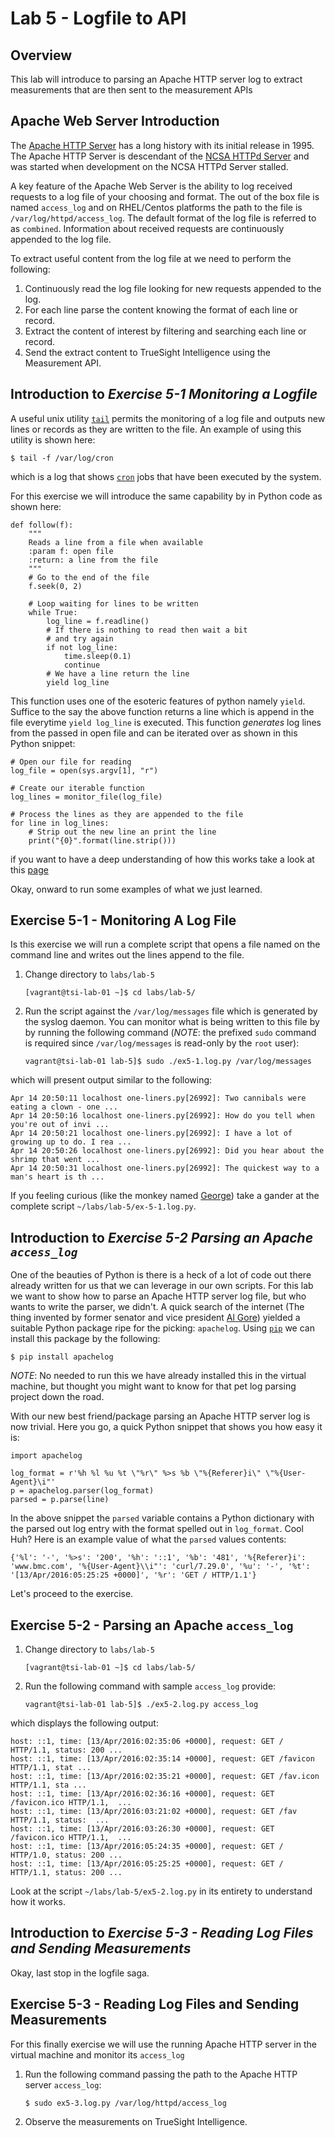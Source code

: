 Lab 5 - Logfile to API
======================

## Overview

This lab will introduce to parsing an Apache HTTP server log to extract measurements that are then sent to
the measurement APIs


## Apache Web Server Introduction

The [Apache HTTP Server](https://en.wikipedia.org/wiki/Apache_HTTP_Server) has a long history with
its initial release in 1995. The Apache HTTP Server is descendant of the
[NCSA HTTPd Server](https://en.wikipedia.org/wiki/NCSA_HTTPd) and was started when development on the
NCSA HTTPd Server stalled.

A key feature of the Apache Web Server is the ability to log received requests to a log file of
your choosing and format. The out of the box file is named `access_log` and on RHEL/Centos platforms
the path to the file is `/var/log/httpd/access_log`. The default format of the log file is referred to
as `combined`. Information about received requests are continuously appended to the log file.

To extract useful content from the log file at we need to perform the following:

1. Continuously read the log file looking for new requests appended to the log.
2. For each line parse the content knowing the format of each line or record.
3. Extract the content of interest by filtering and searching each line or record.
4. Send the extract content to TrueSight Intelligence using the Measurement API.

## Introduction to _Exercise 5-1 Monitoring a Logfile_

A useful unix utility [`tail`](https://en.wikipedia.org/wiki/Tail_(Unix)) permits the monitoring of a log
file and outputs new lines or records as they are written to the file. An example of using this utility is shown
here:

```
$ tail -f /var/log/cron
```
which is a log that shows [`cron`](https://en.wikipedia.org/wiki/Cron) jobs that have been executed by the system.

For this exercise we will introduce the same capability by in Python code as shown here:

```
def follow(f):
    """
    Reads a line from a file when available
    :param f: open file
    :return: a line from the file
    """
    # Go to the end of the file
    f.seek(0, 2)

    # Loop waiting for lines to be written
    while True:
        log_line = f.readline()
        # If there is nothing to read then wait a bit
        # and try again
        if not log_line:
            time.sleep(0.1)
            continue
        # We have a line return the line
        yield log_line
```

This function uses one of the esoteric features of python namely `yield`. Suffice to the say the above function
returns a line which is append in the file everytime `yield log_line` is executed. This function _generates_ log lines
from the passed in open file and can be iterated over as shown in this Python snippet:

```
# Open our file for reading
log_file = open(sys.argv[1], "r")

# Create our iterable function
log_lines = monitor_file(log_file)

# Process the lines as they are appended to the file
for line in log_lines:
    # Strip out the new line an print the line
    print("{0}".format(line.strip()))
```

if you want to have a deep understanding of how this works take a look at this
[page](https://wiki.python.org/moin/Generators)

Okay, onward to run some examples of what we just learned.


## Exercise 5-1 - Monitoring A Log File

Is this exercise we will run a complete script that opens a file named on the command line
and writes out the lines append to the file.

1. Change directory to `labs/lab-5`

     ```
     [vagrant@tsi-lab-01 ~]$ cd labs/lab-5/
     ```

2. Run the script against the `/var/log/messages` file which is generated by the syslog daemon. You
can monitor what is being written to this file by by running the following command (_NOTE_: the prefixed
`sudo` command is required since `/var/log/messages` is read-only by the `root` user):

    ```
    vagrant@tsi-lab-01 lab-5]$ sudo ./ex5-1.log.py /var/log/messages
    ```

which will present output similar to the following:

```
Apr 14 20:50:11 localhost one-liners.py[26992]: Two cannibals were eating a clown - one ...
Apr 14 20:50:16 localhost one-liners.py[26992]: How do you tell when you're out of invi ...
Apr 14 20:50:21 localhost one-liners.py[26992]: I have a lot of growing up to do. I rea ...
Apr 14 20:50:26 localhost one-liners.py[26992]: Did you hear about the shrimp that went ...
Apr 14 20:50:31 localhost one-liners.py[26992]: The quickest way to a man's heart is th ...
```

If you feeling curious (like the monkey named [George](https://en.wikipedia.org/wiki/Curious_George))
take a gander at the complete script `~/labs/lab-5/ex-5-1.log.py`.

## Introduction to _Exercise 5-2 Parsing an Apache `access_log`_

One of the beauties of Python is there is a heck of a lot of code out there already written for us
that we can leverage in our own scripts. For this lab we want to show how to parse an Apache HTTP server
log file, but who wants to write the parser, we didn't. A quick search of the internet (The thing invented
by former senator and vice president [Al Gore](https://en.wikipedia.org/wiki/Information_superhighway)) yielded
a suitable Python package ripe for the picking: `apachelog`. Using
[`pip`](https://en.wikipedia.org/wiki/Pip_(package_manager)) we can install this package by the following:

```
$ pip install apachelog
```

_NOTE_: No needed to run this we have already installed this in the virtual machine, but thought
you might want to know for that pet log parsing project down the road.

With our new best friend/package parsing an Apache HTTP server log is now trivial. Here you go, a
quick Python snippet that shows you how easy it is:

```
import apachelog

log_format = r'%h %l %u %t \"%r\" %>s %b \"%{Referer}i\" \"%{User-Agent}\i"'
p = apachelog.parser(log_format)
parsed = p.parse(line)
```

In the above snippet the `parsed` variable contains a Python dictionary with the parsed out log entry with
the format spelled out in `log_format`. Cool Huh? Here is an example value of what the `parsed` values contents:

```
{'%l': '-', '%>s': '200', '%h': '::1', '%b': '481', '%{Referer}i': 'www.bmc.com', '%{User-Agent}\\i"': 'curl/7.29.0', '%u': '-', '%t': '[13/Apr/2016:05:25:25 +0000]', '%r': 'GET / HTTP/1.1'}
```

Let's proceed to the exercise.


## Exercise 5-2 - Parsing an Apache `access_log`

1. Change directory to `labs/lab-5`

     ```
     [vagrant@tsi-lab-01 ~]$ cd labs/lab-5/
     ```

2. Run the following command with sample `access_log` provide:

    ```
    vagrant@tsi-lab-01 lab-5]$ ./ex5-2.log.py access_log
    ```

which displays the following output:

    host: ::1, time: [13/Apr/2016:02:35:06 +0000], request: GET / HTTP/1.1, status: 200 ...
    host: ::1, time: [13/Apr/2016:02:35:14 +0000], request: GET /favicon HTTP/1.1, stat ...
    host: ::1, time: [13/Apr/2016:02:35:21 +0000], request: GET /fav.icon HTTP/1.1, sta ...
    host: ::1, time: [13/Apr/2016:02:36:16 +0000], request: GET /favicon.ico HTTP/1.1,  ...
    host: ::1, time: [13/Apr/2016:03:21:02 +0000], request: GET /fav HTTP/1.1, status:  ...
    host: ::1, time: [13/Apr/2016:03:26:30 +0000], request: GET /favicon.ico HTTP/1.1,  ...
    host: ::1, time: [13/Apr/2016:05:24:35 +0000], request: GET / HTTP/1.0, status: 200 ...
    host: ::1, time: [13/Apr/2016:05:25:25 +0000], request: GET / HTTP/1.1, status: 200 ...

Look at the script `~/labs/lab-5/ex5-2.log.py` in its entirety to understand how it works.

## Introduction to _Exercise 5-3 - Reading Log Files and Sending Measurements_

Okay, last stop in the logfile saga.

## Exercise 5-3 - Reading Log Files and Sending Measurements

For this finally exercise we will use the running Apache HTTP server in the virtual machine
and monitor its `access_log`

1. Run the following command passing the path to the Apache HTTP server `access_log`:
    ```
    $ sudo ex5-3.log.py /var/log/httpd/access_log
    ```

2. Observe the measurements on TrueSight Intelligence.

